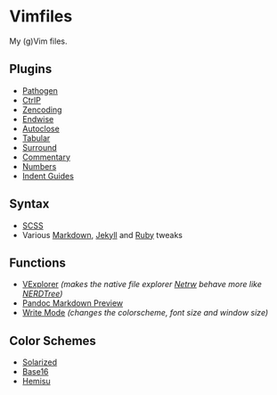 # Vimfiles

My (g)Vim files.

## Plugins

- [Pathogen](https://github.com/tpope/vim-pathogen "Pathogen")
- [CtrlP](https://github.com/kien/ctrlp.vim "CtrlP")
- [Zencoding](https://github.com/mattn/zencoding-vim "Zencoding")
- [Endwise](https://github.com/tpope/vim-endwise "Endwise")
- [Autoclose](https://github.com/Townk/vim-autoclose "Autoclose")
- [Tabular](https://github.com/godlygeek/tabular "Tabular")
- [Surround](https://github.com/tpope/vim-surround "Surround")
- [Commentary](https://github.com/tpope/vim-commentary "Commentary")
- [Numbers](https://github.com/myusuf3/numbers.vim/ "Numbers")
- [Indent Guides](https://github.com/nathanaelkane/vim-indent-guides "Indent Guides")

## Syntax

- [SCSS](https://github.com/cakebaker/scss-syntax.vim "SCSS")
- Various [Markdown](https://github.com/gummesson/vimfiles/blob/master/.vim/bundle/tweaks/ftplugin/markdown.vim "Markdown tweaks"), [Jekyll](https://github.com/gummesson/vimfiles/blob/master/.vim/bundle/tweaks/after/syntax/markdown.vim "Jekyll tweaks") and [Ruby](https://github.com/gummesson/vimfiles/blob/master/.vim/bundle/tweaks/ftdetect/ruby.vim "Ruby tweaks") tweaks

## Functions

- [VExplorer](https://github.com/gummesson/vimfiles/blob/master/.vimrc#L186 "VExplorer") *(makes the native file explorer [Netrw](http://vimdoc.sourceforge.net/htmldoc/pi_netrw.html "Netrw") behave more like [NERDTree](https://github.com/scrooloose/nerdtree "NERDTree"))*
- [Pandoc Markdown Preview](https://gist.github.com/4649514 "Pandoc Markdown Preview")
- [Write Mode](https://github.com/gummesson/vimfiles/blob/master/.vimrc#L219 "Write Mode") *(changes the colorscheme, font size and window size)*

## Color Schemes

- [Solarized](https://github.com/altercation/vim-colors-solarized "Solarized")
- [Base16](https://github.com/chriskempson/base16-vim "Base16")
- [Hemisu](https://github.com/noahfrederick/Hemisu "Hemisu")